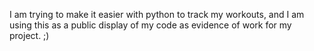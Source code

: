 I am trying to make it easier with python to track my workouts, and I am using this as a public display of my code as evidence of work for my project. ;)

